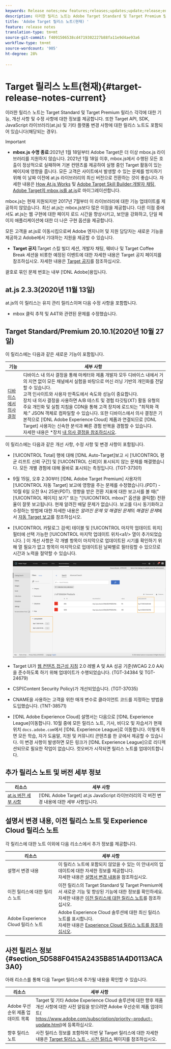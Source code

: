 ```yaml
---
keywords: Release notes;new features;releases;updates;update;release;enhancement;enhancements;fixes;bug fixes;updates
description: 이러한 릴리스 노트는 Adobe Target Standard 및 Target Premium 릴리스 각각에 대한 기능, 개선 사항, 수정 사항 및 알려진 문제에 대한 정보를 제공합니다.
title: 'Adobe Target 릴리스 노트(현재) '
feature: release notes
translation-type: tm+mt
source-git-commit: f4091506538cd4719302227b88fa11e9d4ae93a6
workflow-type: tm+mt
source-wordcount: '905'
ht-degree: 28%

---
```



# Target 릴리스 노트(현재){#target-release-notes-current}

이러한 릴리스 노트는 Target Standard 및 Target Premium 릴리스 각각에 대한 기능, 개선 사항 및 수정 사항에 대한 정보를 제공합니다. 또한 Target API, SDK, JavaScript 라이브러리(at.js) 및 기타 플랫폼 변경 사항에 대한 릴리스 노트도 포함되어 있습니다(해당되는 경우).

>[!IMPORTANT]
>
>* **mbox.js 수명 종료**:2021년 1월 18일부터 Adobe Target은 더 이상 mbox.js 라이브러리를 지원하지 않습니다. 2021년 1월 18일 이후, mbox.js에서 수행된 모든 호출이 정상적으로 실패하며 기본 컨텐츠를 제공하여 실행 중인 Target 활동이 있는 페이지에 영향을 줍니다. 모든 고객은 사이트에서 발생할 수 있는 문제를 방지하기 위해 이 날짜 이전에 at.js 라이브러리의 최신 버전으로 전환하는 것이 좋습니다. 자세한 내용은 [How At.js Works](/help/c-implementing-target/c-implementing-target-for-client-side-web/c-how-atjs-works/how-atjs-works.md) 및 [Adobe Target Skill Builder:개발자 채팅, Adobe Target의 mbox.js를 at.js](https://seminars.adobeconnect.com/ptdo6mfo6qn6/?proto=true)로 마이그레이션합니다.
   >
   >   
   mbox.js는 현재 지원되지만 2017년 7월부터 이 라이브러리에 대한 기능 업데이트를 제공하지 않았습니다. 최신 at.js는 mbox.js보다 많은 이점을 제공합니다. 다른 이점 중에서도 at.js는 웹 구현에 대한 페이지 로드 시간을 향상시키고, 보안을 강화하고, 단일 페이지 애플리케이션에 대한 더 나은 구현 옵션을 제공합니다.
   >
   >   
   모든 고객을 at.js로 이동시킴으로써 Adobe 엔지니어 및 지원 담당자는 새로운 기능을 제공하고 Adobe에서 기대하는 지원을 제공할 수 있습니다.
   >
   >
* **Target 공지**:Target 스킬 빌더 세션, 개발자 채팅, 웨비나 및 Target Coffee Break 세션을 비롯한 예정된 이벤트에 대한 자세한 내용은 Target 공지 페이지를 참조하십시오. 자세한 내용은 [Target 공지](/help/r-release-notes/target-announcements.md)를 참조하십시오.


괄호로 묶인 문제 번호는 내부 [!DNL Adobe]용입니다.

## at.js 2.3.3(2020년 11월 13일)

at.js의 이 릴리스는 유지 관리 릴리스이며 다음 수정 사항을 포함합니다.

* mbox 클릭 추적 및 A4T와 관련된 문제를 수정했습니다.

## Target Standard/Premium 20.10.1(2020년 10월 27일)

이 릴리스에는 다음과 같은 새로운 기능이 포함됩니다.

| 기능 | 세부 사항 |
| --- | --- |
| [디바이스에서 의사 결정](https://adobetarget-sdks.gitbook.io/docs/on-device-decisioning/introduction-to-on-device-decisioning) | 디바이스 내 의사 결정을 통해 마케터와 제품 개발자 모두 디바이스 내에서 거의 지연 없이 모든 채널에서 실험을 바탕으로 머신 러닝 기반의 개인화를 전달할 수 있습니다.<br>고객 인사이트와 사용자 만족도에서 속도와 성능이 중요합니다.<br>장치 내 의사 결정을 사용하면 A/B 테스트 및 경험 타깃팅(XT) 활동 유형의 주요 개인화 및 실험 지침을 CDN을 통해 고객 장치에 로드되는 &quot;최적화 객체:&quot; JSON 객체로 컴파일할 수 있습니다. 또한 디바이스에서 의사 결정은 기본적으로 [!DNL Adobe Experience Cloud] 제품과 연결되므로 [!DNL Target] 사용자는 신속한 분석과 빠른 경험 반복을 경험할 수 있습니다.<br>자세한 내용은 *장치 [내 의사 결정을 참조하십시오](/help/c-implementing-target/c-api-and-sdk-overview/on-device-decisioning.md). |

이 릴리스에는 다음과 같은 개선 사항, 수정 사항 및 변경 사항이 포함됩니다.

* [!UICONTROL Total] 행에 대해 [!DNL Auto-Target]보고 시 [!UICONTROL 평균 리프트 신뢰 구간] 및 [!UICONTROL 신뢰]이 표시되지 않는 문제를 해결했습니다. 모든 개별 경험에 대해 올바로 표시되는 측정입니다. (TGT-37301)
* 9월 15일, 오후 2:30부터 [!DNL Adobe Target Premium] 사용자의 [!UICONTROL 자동 Target] 보고에 영향을 주는 문제를 수정했습니다.(PDT) - 10월 6일 오전 9시 25분(PDT). 영향을 받은 전환 지표에 대한 보고서를 볼 때(&quot;[!UICONTROL 페이지] 보기&quot; 또는 &quot;[!UICONTROL mbox]&quot; 옵션을 클릭함) 전환율이 잘못 보고됩니다. 현재 알려진 배달 문제가 없습니다. 보고를 다시 동기화하고 수정하는 방법에 대한 자세한 내용은 *알려진 문제 및 해결된 문제*&#x200B;의 *해결된 문제*&#x200B;에서 [자동 Target 보고](/help/r-release-notes/known-issues-resolved-issues.md#at-metrics)를 참조하십시오.
* [!UICONTROL 카탈로그 검색] 테이블 및 [!UICONTROL 마지막 업데이트 위치] 필터에 선택 가능한 [!UICONTROL 마지막 업데이트 위치&lt;a1/> 열이 추가되었습니다. ] 이 개선 사항은 각 개별 항목이 마지막으로 업데이트된 시기를 확인하기 위해 열 필요가 없고 항목이 마지막으로 업데이트된 날짜별로 필터링할 수 있으므로 시간과 노력을 절약할 수 있습니다.

   ![마지막 업데이트된 열 및 필터 일러스트레이션](/help/r-release-notes/assets/column-and-filter.png)

* Target UI가 [웹 컨텐츠 접근성 지침](https://www.w3.org/WAI/standards-guidelines/wcag/) 2.0 레벨 A 및 AA 성공 기준(WCAG 2.0 AA)을 준수하도록 하기 위해 업데이트가 수행되었습니다. (TGT-34384 및 TGT-24679)
* CSP(Content Security Policy)가 개선되었습니다. (TGT-37035)
* CNAME을 사용하는 고객을 위한 매개 변수로 클라이언트 코드를 지정하는 방법을 도입했습니다. (TNT-38571)
* [!DNL Adobe Experience Cloud] 설명서는 다음으로  [!DNL Experience League]이동합니다. 10월 중에 모든 릴리스 노트, 기사, 비디오 및 자습서가 현재 위치 `docs.adobe.com`에서 [!DNL Experience League]로 이동합니다. 이렇게 하면 모든 학습, 자가 도움말, 지원 및 커뮤니티 콘텐츠를 한 곳에서 제공할 수 있습니다. 이 변경 사항이 발생하면 모든 링크가 [!DNL Experience League]으로 리디렉션되므로 필요한 작업이 없습니다. 컷오버가 시작되면 릴리스 노트를 업데이트합니다.

## 추가 릴리스 노트 및 버전 세부 정보

| 리소스 | 세부 사항 |
|--- |--- |
| [at.js 버전 세부 사항](/help/c-implementing-target/c-implementing-target-for-client-side-web/target-atjs-versions.md) | [!DNL Adobe Target] at.js JavaScript 라이브러리의 각 버전 변경 내용에 대한 세부 사항입니다. |

## 설명서 변경 내용, 이전 릴리스 노트 및 Experience Cloud 릴리스 노트

각 릴리스에 대한 노트 이외에 다음 리소스에서 추가 정보를 제공합니다.

| 리소스 | 세부 사항 |
|--- |--- |
| 설명서 변경 내용 | 이 릴리스 노트에 포함되지 않았을 수 있는 이 안내서의 업데이트에 대한 자세한 정보를 제공합니다.<br>자세한 내용은 [설명서 변경 내용](/help/r-release-notes/doc-change.md#reference_366123CF00994BACBBF9BBDF2C4D840C)을 참조하십시오. |
| 이전 릴리스에 대한 릴리스 노트 | 이전 릴리스의 Target Standard 및 Target Premium에서 새로운 기능 및 향상된 기능에 대한 정보를 확인하세요.<br>자세한 내용은 [이전 릴리스에 대한 릴리스 노트](/help/r-release-notes/release-notes-for-previous-releases.md)를 참조하십시오. |
| Adobe Experience Cloud 릴리스 노트 | Adobe Experience Cloud 솔루션에 대한 최신 릴리스 노트를 표시합니다.<br>자세한 내용은  [Experience Cloud 릴리스 노트를 참조하십시오](https://experienceleague.adobe.com/docs/release-notes/experience-cloud/current.html). |

## 사전 릴리스 정보 {#section_5D588F0415A2435B851A4D0113ACA3A0}

아래 리소스를 통해 다음 Target 릴리스에 추가될 내용을 확인할 수 있습니다.

| 리소스 | 세부 사항 |
|--- |--- |
| Adobe 우선순위 제품 업데이트 목록 | Target 및 기타 Adobe Experience Cloud 솔루션에 대한 향후 제품 개선 사항에 대한 사전 알림을 받으려면 Adobe 우선순위 제품 업데이트(<br>[](https://www.adobe.com/subscription/priority-product-update.html)https://www.adobe.com/subscription/priority-product-update.html)에 등록하십시오. |
| 향후 릴리스 노트 | 사전 릴리스 정보를 포함하여 이번 달 Target 릴리스에 대한 자세한 내용은 [Target 릴리스 노트 - 사전 릴리스](/help/r-release-notes/target-release-notes.md) 페이지를 참조하십시오. |
